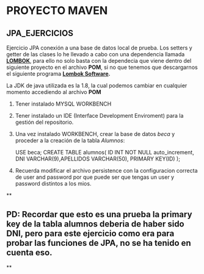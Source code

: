 # PROYECTO MAVEN
## JPA_EJERCICIOS
Ejercicio JPA conexión a una base de datos local de prueba. Los setters y getter de las clases lo he llevado a cabo con una dependencia llamada **[LOMBOK](https://projectlombok.org/setup/maven)**, para ello no solo basta con la dependecia que viene dentro del siguiente proyecto en el archivo **POM**, si no que tenemos que descargarnos el siguiente programa **[Lombok Software](https://projectlombok.org/download).**

La JDK de java utilizada es la 1.8, la cual podemos cambiar en cualquier momento accediendo al archivo **POM**

 1. Tener instalado MYSQL WORKBENCH
 2. Tener instalado un IDE (Interface Development Enviroment) para la gestión del repositorio.
 3. Una vez instalado WORKBENCH, crear la base de datos *beca* y proceder a la creación de la tabla *Alumnos*:

    USE beca;
    CREATE TABLE alumnos( ID INT NOT NULL auto_increment, DNI VARCHAR(9),APELLIDOS VARCHAR(50),    PRIMARY KEY(ID) );
    

 4. Recuerda modificar el archivo persistence con la configuracion correcta de user and password por que puede ser que tengas un user y password distintos a los mios.
    
**

## PD: Recordar que esto es una prueba la primary key de la tabla alumnos deberia de haber sido DNI, pero para este ejercicio como era para probar las funciones de JPA, no se ha tenido en cuenta eso.

**

